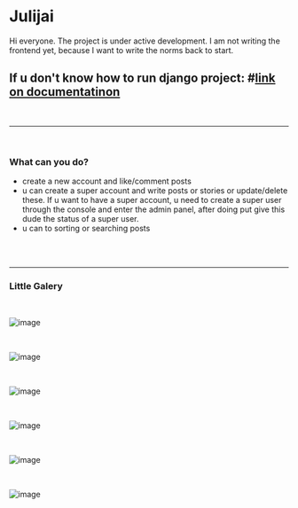 # Julijai
 
Hi everyone. The project is under active development. I am not writing the frontend yet, because I want to write the norms back to start.
<h2>If u don't know how to run django project: #<a href="https://docs.djangoproject.com/en/4.0/" >link on documentatinon</a></h2>
<br><hr><br>
<h3>What can you do?</h3>
<ul>
<li>create a new account and like/comment posts</li>
<li>u can create a super account and write posts or stories or update/delete these. If u want to have a super account, u need to create a super user through the console and enter the admin panel, after doing put give this dude the status of a super user.</li>
<li>u can to sorting or searching posts</li>
</ul>
<br><br>
<hr>
<h3>Little Galery</h3>
<br>

![image](https://user-images.githubusercontent.com/82625479/180049841-bdbbe1ee-8696-48fe-bc5a-7a2efb693b6c.png)


<br>

![image](https://user-images.githubusercontent.com/82625479/180049921-45925359-cd97-422c-9ca4-6d5e119694e7.png)


<br>

![image](https://user-images.githubusercontent.com/82625479/180049993-2079dbed-fbe5-4506-aeeb-a974578120e4.png)


<br>

![image](https://user-images.githubusercontent.com/82625479/180050140-e95039ff-1b95-4828-bc47-2ec8408009d4.png)


<br>

![image](https://user-images.githubusercontent.com/82625479/180050233-5e4d6eaa-3ac3-4a15-bd4f-5f68ff1a41cb.png)

<br>

![image](https://user-images.githubusercontent.com/82625479/180051664-4ba0d78a-dacc-404c-a0d7-560e5ca5386f.png)

<br>


